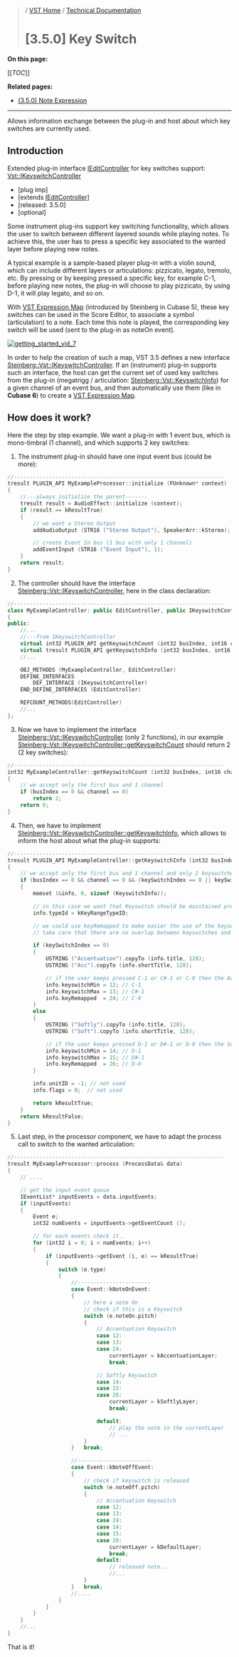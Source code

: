 >/ [VST Home](../../../) / [Technical Documentation](../../Index.md)
>
># [3.5.0] Key Switch

**On this page:**

[[_TOC_]]

**Related pages:**

- [(3.5.0) Note Expression](../3.5.0/INoteExpressionController.md)

---

Allows information exchange between the plug-in and host about which key switches are currently used.

## Introduction

Extended plug-in interface [IEditController](https://steinbergmedia.github.io/vst3_doc/vstinterfaces/classSteinberg_1_1Vst_1_1IEditController.html) for key switches support: [Vst::IKeyswitchController](https://steinbergmedia.github.io/vst3_doc/vstinterfaces/classSteinberg_1_1Vst_1_1IKeyswitchController.html)

- [plug imp]
- [extends [IEditController](https://steinbergmedia.github.io/vst3_doc/vstinterfaces/classSteinberg_1_1Vst_1_1IEditController.html)]
- [released: 3.5.0]
- [optional]

Some instrument plug-ins support key switching functionality, which allows the user to switch between different layered sounds while playing notes. To achieve this, the user has to press a specific key associated to the wanted layer before playing new notes.

A typical example is a sample-based player plug-in with a violin sound, which can include different layers or articulations: pizzicato, legato, tremolo, etc. By pressing or by keeping pressed a specific key, for example C-1, before playing new notes, the plug-in will choose to play pizzicato, by using D-1, it will play legato, and so on.

With [VST Expression Map](https://www.steinberg.net/de/technology/) (introduced by Steinberg in Cubase 5), these key switches can be used in the Score Editor, to associate a symbol (articulation) to a note. Each time this note is played, the corresponding key switch will be used (sent to the plug-in as noteOn event).

[![getting_started_vid_7](https://i.ytimg.com/vi/D5dj1v6EL2M/maxresdefault.jpg)](https://www.youtube.com/watch?v=D5dj1v6EL2M)

In order to help the creation of such a map, VST 3.5 defines a new interface [Steinberg::Vst::IKeyswitchController](https://steinbergmedia.github.io/vst3_doc/vstinterfaces/classSteinberg_1_1Vst_1_1IKeyswitchController.html). If an (instrument) plug-in supports such an interface, the host can get the current set of used key switches from the plug-in (megatrigg / articulation: [Steinberg::Vst::KeyswitchInfo](https://steinbergmedia.github.io/vst3_doc/vstinterfaces/structSteinberg_1_1Vst_1_1KeyswitchInfo.html)) for a given channel of an event bus, and then automatically use them (like in **Cubase 6**) to create a [VST Expression Map](https://o.steinberg.net/en/support/content_and_accessories/expression_maps_for_vst_expression.html).

## How does it work?

Here the step by step example.
We want a plug-in with 1 event bus, which is mono-timbral (1 channel), and which supports 2 key switches:

1. The instrument plug-in should have one input event bus (could be more):

``` c++
//------------------------------------------------------------------
tresult PLUGIN_API MyExampleProcessor::initialize (FUnknown* context)
{
    //---always initialize the parent-------
    tresult result = AudioEffect::initialize (context);
    if (result == kResultTrue)
    {
        // we want a Stereo Output
        addAudioOutput (STR16 ("Stereo Output"), SpeakerArr::kStereo);

        // create Event In bus (1 bus with only 1 channel)
        addEventInput (STR16 ("Event Input"), 1);
    }
    return result;
}
```

2. The controller should have the interface [Steinberg::Vst::IKeyswitchController](https://steinbergmedia.github.io/vst3_doc/vstinterfaces/classSteinberg_1_1Vst_1_1IKeyswitchController.html), here in the class declaration:

``` c++
//------------------------------------------------------------------
class MyExampleController: public EditController, public IKeyswitchController
{
public:
    //...
    //---from IKeyswitchController
    virtual int32 PLUGIN_API getKeyswitchCount (int32 busIndex, int16 channel);
    virtual tresult PLUGIN_API getKeyswitchInfo (int32 busIndex, int16 channel, int32 keySwitchIndex, KeyswitchInfo& info);
    //...

    OBJ_METHODS (MyExampleController, EditController)
    DEFINE_INTERFACES
        DEF_INTERFACE (IKeyswitchController)
    END_DEFINE_INTERFACES (EditController)

    REFCOUNT_METHODS(EditController)
    //...
};
```

3. Now we have to implement the interface [Steinberg::Vst::IKeyswitchController](https://steinbergmedia.github.io/vst3_doc/vstinterfaces/classSteinberg_1_1Vst_1_1IKeyswitchController.html) (only 2 functions), in our example [Steinberg::Vst::IKeyswitchController::getKeyswitchCount](https://steinbergmedia.github.io/vst3_doc/vstinterfaces/classSteinberg_1_1Vst_1_1IKeyswitchController.html#aa98a707edb1b58d05da0c50e38983a4e) should return 2 (2 key switches):

``` c++
//------------------------------------------------------------------
int32 MyExampleController::getKeyswitchCount (int32 busIndex, int16 channel)
{
    // we accept only the first bus and 1 channel
    if (busIndex == 0 && channel == 0)
        return 2;
    return 0;
}
```

4. Then, we have to implement [Steinberg::Vst::IKeyswitchController::getKeyswitchInfo](https://steinbergmedia.github.io/vst3_doc/vstinterfaces/classSteinberg_1_1Vst_1_1IKeyswitchController.html#a8193190849039a70d08b084241d29e38), which allows to inform the host about what the plug-in supports:

``` c++
//------------------------------------------------------------------
tresult PLUGIN_API MyExampleController::getKeyswitchInfo (int32 busIndex, int16 channel, int32 keySwitchIndex, KeyswitchInfo& info)
{
    // we accept only the first bus and 1 channel and only 2 keyswitches
    if (busIndex == 0 && channel == 0 && (keySwitchIndex == 0 || keySwitchIndex == 1)
    {
        memset (&info, 0, sizeof (KeyswitchInfo));

        // in this case we want that Keyswitch should be maintained pressed for playing
        info.typeId = kKeyRangeTypeID;

        // we could use keyRemapped to make easier the use of the keyswitch (near the available instrument key range)
        // take care that there are no overlap between keyswitches and real key (playing sound)

        if (keySwitchIndex == 0)
        {
            USTRING ("Accentuation").copyTo (info.title, 128);
            USTRING ("Acc").copyTo (info.shortTitle, 128);

            // if the user keeps pressed C-1 or C#-1 or C-0 then the Accentuation sound should be played
            info.keyswitchMin = 12; // C-1
            info.keyswitchMax = 13; // C#-1
            info.keyRemapped  = 24; // C-0
        }
        else
        {
            USTRING ("Softly").copyTo (info.title, 128);
            USTRING ("Soft").copyTo (info.shortTitle, 128);

            // if the user keeps pressed D-1 or D#-1 or D-0 then the Softly sound should be played
            info.keyswitchMin = 14; // D-1
            info.keyswitchMax = 15; // D#-1
            info.keyRemapped  = 26; // D-0
        }

        info.unitID = -1; // not used
        info.flags = 0;  // not used

        return kResultTrue;
    }
    return kResultFalse;
}
```

5. Last step, in the processor component, we have to adapt the process call to switch to the wanted articulation:

``` c++
//------------------------------------------------------------------
tresult MyExampleProcessor::process (ProcessData& data)
{
    // ....

    // get the input event queue
    IEventList* inputEvents = data.inputEvents;
    if (inputEvents)
    {
        Event e;
        int32 numEvents = inputEvents->getEventCount ();

        // for each events check it..
        for (int32 i = 0; i < numEvents; i++)
        {
            if (inputEvents->getEvent (i, e) == kResultTrue)
            {
                switch (e.type)
                {
                    //-----------------------
                    case Event::kNoteOnEvent:
                    {
                        // here a note On
                        // check if this is a Keyswitch
                        switch (e.noteOn.pitch)
                        {
                            // Accentuation Keyswitch
                            case 12:
                            case 13:
                            case 24:
                                currentLayer = kAccentuationLayer;
                                break;

                            // Softly Keyswitch
                            case 14:
                            case 15:
                            case 26:
                                currentLayer = kSoftlyLayer;
                                break;

                            default:
                                // play the note in the currentLayer
                                // ...
                        }
                    }   break;

                    //-----------------------
                    case Event::kNoteOffEvent:
                    {
                        // check if keyswitch is released
                        switch (e.noteOff.pitch)
                        {
                            // Accentuation Keyswitch
                            case 12:
                            case 13:
                            case 24:
                            case 14:
                            case 15:
                            case 26:
                                currentLayer = kDefaultLayer;
                                break;
                            default:
                                // released note...
                                //...
                        }
                    }   break;
                    //....
                }
            }
        }
    }
    //...
}
```

That is it!

